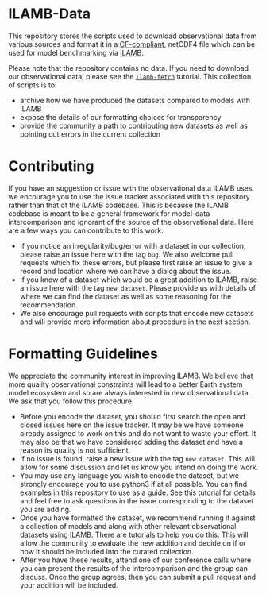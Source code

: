 ILAMB-Data
==========

This repository stores the scripts used to download observational data from various sources and format it in a [CF-compliant](http://cfconventions.org/), netCDF4 file which can be used for model benchmarking via [ILAMB](https://github.com/rubisco-sfa/ILAMB).

Please note that the repository contains no data. If you need to download our observational data, please see the [`ilamb-fetch`](https://www.ilamb.org/doc/ilamb_fetch.html) tutorial. This collection of scripts is to:

* archive how we have produced the datasets compared to models with ILAMB
* expose the details of our formatting choices for transparency
* provide the community a path to contributing new datasets as well as pointing out errors in the current collection

Contributing
============

If you have an suggestion or issue with the observational data ILAMB uses, we encourage you to use the issue tracker associated with this repository rather than that of the ILAMB codebase. This is because the ILAMB codebase is meant to be a general framework for model-data intercomparison and ignorant of the source of the observational data. Here are a few ways you can contribute to this work:

* If you notice an irregularity/bug/error with a dataset in our collection, please raise an issue here with the tag `bug`. We also welcome pull requests which fix these errors, but please first raise an issue to give a record and location where we can have a dialog about the issue.
* If you know of a dataset which would be a great addition to ILAMB, raise an issue here with the tag `new dataset`. Please provide us with details of where we can find the dataset as well as some reasoning for the recommendation.
* We also encourage pull requests with scripts that encode new datasets and will provide more information about procedure in the next section.

Formatting Guidelines
=====================

We appreciate the community interest in improving ILAMB. We believe that more quality observational constraints will lead to a better Earth system model ecosystem and so are always interested in new observational data. We ask that you follow this procedure.

* Before you encode the dataset, you should first search the open and closed issues here on the issue tracker. It may be we have someone already assigned to work on this and do not want to waste your effort. It may also be that we have considered adding the dataset and have a reason its quality is not sufficient.
* If no issue is found, raise a new issue with the tag `new dataset`. This will allow for some discussion and let us know you intend on doing the work.
* You may use any language you wish to encode the dataset, but we strongly encourage you to use python3 if at all possible. You can find examples in this repository to use as a guide. See this [tutorial](https://www.ilamb.org/doc/format_data.html) for details and feel free to ask questions in the issue corresponding to the dataset you are adding.
* Once you have formatted the dataset, we recommend running it against a collection of models and along with other relevant observational datasets using ILAMB. There are [tutorials](https://www.ilamb.org/doc) to help you do this. This will allow the community to evaluate the new addition and decide on if or how it should be included into the curated collection.
* After you have these results, attend one of our conference calls where you can present the results of the intercomparison and the group can discuss. Once the group agrees, then you can submit a pull request and your addition will be included.




